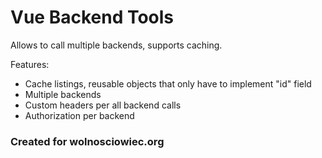 Vue Backend Tools
=================

Allows to call multiple backends, supports caching.

Features:
- Cache listings, reusable objects that only have to implement "id" field
- Multiple backends
- Custom headers per all backend calls
- Authorization per backend

### Created for wolnosciowiec.org
